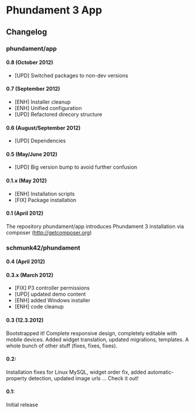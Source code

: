 Phundament 3 App
================

Changelog
---------

### phundament/app

#### 0.8 (October 2012)

 * [UPD] Switched packages to non-dev versions

#### 0.7 (September 2012)

 * [ENH] Installer cleanup
 * [ENH] Unified configuration
 * [UPD] Refactored direcory structure

#### 0.6 (August/September 2012)

 * [UPD] Dependencies

#### 0.5 (May/June 2012)

 * [UPD] Big version bump to avoid further confusion

#### 0.1.x (May 2012)

 * [ENH] Installation scripts
 * [FIX] Package installation

#### 0.1 (April 2012)

The repository phundament/app introduces Phundament 3 installation via composer (http://getcomposer.org)

### schmunk42/phundament

#### 0.4 (April 2012)

#### 0.3.x (March 2012)

 * [FIX] P3 controller permissions
 * [UPD] updated demo content
 * [ENH] added Windows installer
 * [ENH] code cleanup

#### 0.3 (12.3.2012)
Bootstrapped it! Complete responsive design, completely editable with mobile devices. Added widget translation, updated migrations, templates. A whole bunch of other stuff (fixes, fixes, fixes).

#### 0.2:
Installation fixes for Linux MySQL, widget order fix, added automatic-property detection, updated image urls ... Check it out!

#### 0.1:
Initial release